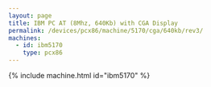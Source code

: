 ```yaml
---
layout: page
title: IBM PC AT (8Mhz, 640Kb) with CGA Display
permalink: /devices/pcx86/machine/5170/cga/640kb/rev3/
machines:
  - id: ibm5170
    type: pcx86
---
```


{% include machine.html id="ibm5170" %}
